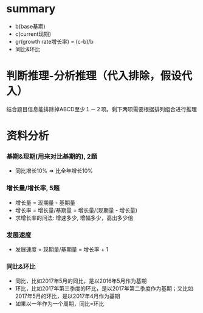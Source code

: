 # summary
- b(base基期)
- c(current现期)
- gr(growth rate增长率) = (c-b)/b
- 同比&环比

# 判断推理-分析推理（代入排除，假设代入）
结合题目信息能排除掉ABCD至少１－２项。剩下两项需要根据排列组合进行推理

# 资料分析
### 基期&现期(用来对比基期的), 2题
- 同比增长10% => 比全年增长10%
### 增长量/增长率, 5题
- 增长量 = 现期量 - 基期量
- 增长率 = 增长量/基期量 = 增长量/(现期量 - 增长量)
- 求增长率的问法: 增速多少, 增幅多少，高出多少倍
### 发展速度
- 发展速度 = 现期量/基期量 = 增长率 + 1
### 同比&环比
- 同比，比如2017年5月的同比，是以2016年5月作为基期
- 环比，比如2017年第三季度的环比，是以2017年第二季度作为基期；又比如2017年5月的环比，是以2017年4月作为基期
- 如果以一年作为一个周期，同比=环比

